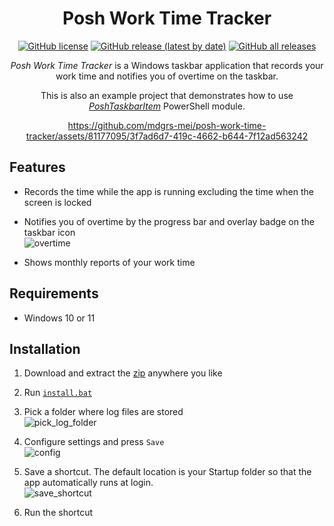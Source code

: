 <div align="center">

# Posh Work Time Tracker

[![GitHub license](https://img.shields.io/github/license/mdgrs-mei/posh-work-time-tracker)](https://github.com/mdgrs-mei/posh-work-time-tracker/blob/main/LICENSE)
[![GitHub release (latest by date)](https://img.shields.io/github/v/release/mdgrs-mei/posh-work-time-tracker?label=latest%20release)](https://github.com/mdgrs-mei/posh-work-time-tracker/releases/latest)
[![GitHub all releases](https://img.shields.io/github/downloads/mdgrs-mei/posh-work-time-tracker/total)](https://github.com/mdgrs-mei/posh-work-time-tracker/releases/latest)

*Posh Work Time Tracker* is a Windows taskbar application that records your work time and notifies you of overtime on the taskbar.

This is also an example project that demonstrates how to use [*PoshTaskbarItem*](https://github.com/mdgrs-mei/PoshTaskbarItem) PowerShell module.

https://github.com/mdgrs-mei/posh-work-time-tracker/assets/81177095/3f7ad6d7-419c-4662-b644-7f12ad563242

</div>

## Features

- Records the time while the app is running excluding the time when the screen is locked
- Notifies you of overtime by the progress bar and overlay badge on the taskbar icon  
![overtime](https://user-images.githubusercontent.com/81177095/213721157-7042e52a-c9e5-451a-b191-761c9c068994.png)

- Shows monthly reports of your work time

## Requirements

- Windows 10 or 11

## Installation

1. Download and extract the [zip](https://github.com/mdgrs-mei/posh-work-time-tracker/releases/latest/download/posh-work-time-tracker.zip) anywhere you like
1. Run [`install.bat`](./install.bat)
1. Pick a folder where log files are stored  
![pick_log_folder](https://user-images.githubusercontent.com/81177095/211552064-36b870db-7cdc-405e-9426-4dc84eefc7cb.png)

1. Configure settings and press `Save`  
![config](https://user-images.githubusercontent.com/81177095/211552089-991e59b4-a216-4ca8-8e11-6aa5847e64a1.png)

1. Save a shortcut. The default location is your Startup folder so that the app automatically runs at login.  
![save_shortcut](https://user-images.githubusercontent.com/81177095/211552130-fd7e44ec-badb-4e93-8255-f03023d17a0f.png)

1. Run the shortcut
